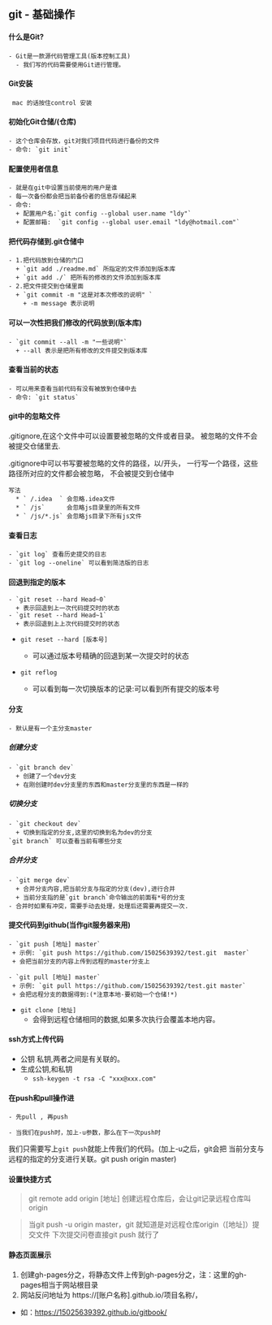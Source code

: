 ## git - 基础操作
#### 什么是Git?
    - Git是一款源代码管理工具(版本控制工具)
      - 我们写的代码需要使用Git进行管理。

#### Git安装
     mac 的话按住control 安装
#### 初始化Git仓储/(仓库)
    - 这个仓库会存放，git对我们项目代码进行备份的文件
    - 命令: `git init`


#### 配置使用者信息
    - 就是在git中设置当前使用的用户是谁
    - 每一次备份都会把当前备份者的信息存储起来
    - 命令: 
      + 配置用户名:`git config --global user.name "ldy"`
      + 配置邮箱:  `git config --global user.email "ldy@hotmail.com"`

#### 把代码存储到.git仓储中
    - 1.把代码放到仓储的门口
      + `git add ./readme.md` 所指定的文件添加到版本库
      + `git add ./` 把所有的修改的文件添加到版本库
    - 2.把文件提交到仓储里面
      + `git commit -m "这是对本次修改的说明" `
        + -m message 表示说明

#### 可以一次性把我们修改的代码放到(版本库)
    - `git commit --all -m "一些说明"`
      + --all 表示是把所有修改的文件提交到版本库

#### 查看当前的状态
    - 可以用来查看当前代码有没有被放到仓储中去
    - 命令: `git status`

#### git中的忽略文件
.gitignore,在这个文件中可以设置要被忽略的文件或者目录。
被忽略的文件不会被提交仓储里去.

.gitignore中可以书写要被忽略的文件的路径，以/开头，
    一行写一个路径，这些路径所对应的文件都会被忽略，
    不会被提交到仓储中

    写法
      * ` /.idea  ` 会忽略.idea文件
      * ` /js`      会忽略js目录里的所有文件
      * ` /js/*.js` 会忽略js目录下所有js文件

#### 查看日志
    - `git log` 查看历史提交的日志
    - `git log --oneline` 可以看到简洁版的日志

#### 回退到指定的版本
    - `git reset --hard Head~0`
      + 表示回退到上一次代码提交时的状态
    - `git reset --hard Head~1`
      + 表示回退到上上次代码提交时的状态

- `git reset --hard [版本号]`
    + 可以通过版本号精确的回退到某一次提交时的状态

- `git reflog`
  + 可以看到每一次切换版本的记录:可以看到所有提交的版本号

#### 分支
    - 默认是有一个主分支master

##### 创建分支
    - `git branch dev`
      + 创建了一个dev分支
      + 在刚创建时dev分支里的东西和master分支里的东西是一样的

##### 切换分支
    - `git checkout dev`
      + 切换到指定的分支,这里的切换到名为dev的分支
    `git branch` 可以查看当前有哪些分支


##### 合并分支
    - `git merge dev`
      + 合并分支内容,把当前分支与指定的分支(dev),进行合并
      + 当前分支指的是`git branch`命令输出的前面有*号的分支
    - 合并时如果有冲突，需要手动去处理，处理后还需要再提交一次.


#### 提交代码到github(当作git服务器来用)
    - `git push [地址] master`
     + 示例: `git push https://github.com/15025639392/test.git  master`
     + 会把当前分支的内容上传到远程的master分支上

    - `git pull [地址] master`
     + 示例: `git pull https://github.com/15025639392/test.git master`
     + 会把远程分支的数据得到:(*注意本地-要初始一个仓储!*)

- `git clone [地址]`
   + 会得到远程仓储相同的数据,如果多次执行会覆盖本地内容。

#### ssh方式上传代码
- 公钥 私钥,两者之间是有关联的。
- 生成公钥,和私钥
    + `ssh-keygen -t rsa -C "xxx@xxx.com"`

#### 在push和pull操作进
    - 先pull , 再push

    - 当我们在push时，加上-u参数，那么在下一次push时
  我们只需要写上`git push`就能上传我们的代码。(加上-u之后，git会把
  当前分支与远程的指定的分支进行关联。git push origin master)

#### 设置快捷方式
  >git remote add origin [地址] 创建远程仓库后，会让git记录远程仓库叫origin

  >当git push -u origin master，git 就知道是对远程仓库origin（[地址]）提交文件 下次提交问卷直接git push 就行了

#### 静态页面展示
1. 创建gh-pages分之，将静态文件上传到gh-pages分之，注：这里的gh-pages相当于网站根目录
2. 网站反问地址为 https://[账户名称].github.io/项目名称/，
  * 如：https://15025639392.github.io/gitbook/
